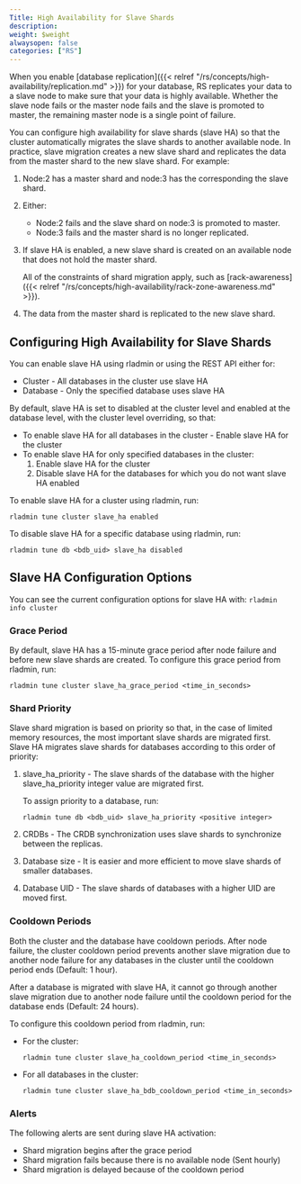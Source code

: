 ```yaml
---
Title: High Availability for Slave Shards
description:
weight: $weight
alwaysopen: false
categories: ["RS"]
---
```

When you enable [database replication]({{< relref "/rs/concepts/high-availability/replication.md" >}})
for your database, RS replicates your data to a slave node to make sure that your
data is highly available. Whether the slave node fails or the master node fails
and the slave is promoted to master, the remaining master node is a
single point of failure.

You can configure high availability for slave shards (slave HA) so that the cluster
automatically migrates the slave shards to another available node. In practice, slave
migration creates a new slave shard and replicates the data from the master shard to the
new slave shard. For example:

1. Node:2 has a master shard and node:3 has the corresponding the slave shard.
1. Either:

    - Node:2 fails and the slave shard on node:3 is promoted to master.
    - Node:3 fails and the master shard is no longer replicated.

1. If slave HA is enabled, a new slave shard is created on an available node
    that does not hold the master shard.

    All of the constraints of shard migration apply, such as [rack-awareness]({{< relref "/rs/concepts/high-availability/rack-zone-awareness.md" >}}).

1. The data from the master shard is replicated to the new slave shard.

## Configuring High Availability for Slave Shards

You can enable slave HA using rladmin or using the REST API either for:

- Cluster - All databases in the cluster use slave HA
- Database - Only the specified database uses slave HA

By default, slave HA is set to disabled at the cluster level and enabled at the
database level, with the cluster level overriding, so that:

- To enable slave HA for all databases in the cluster - Enable slave HA for the cluster
- To enable slave HA for only specified databases in the cluster:
    1. Enable slave HA for the cluster
    1. Disable slave HA for the databases for which you do not want slave HA enabled

To enable slave HA for a cluster using rladmin, run:

    rladmin tune cluster slave_ha enabled

To disable slave HA for a specific database using rladmin, run:

    rladmin tune db <bdb_uid> slave_ha disabled

## Slave HA Configuration Options

You can see the current configuration options for slave HA with: `rladmin info cluster`

### Grace Period

By default, slave HA has a 15-minute grace period after node failure and before new slave shards are created.
To configure this grace period from rladmin, run:

    rladmin tune cluster slave_ha_grace_period <time_in_seconds>

### Shard Priority

Slave shard migration is based on priority so that, in the case of limited memory resources, the most important slave shards are migrated first. Slave HA migrates slave shards for databases according to this order of priority:

1. slave_ha_priority - The slave shards of the database with the higher slave_ha_priority
    integer value are migrated first.

    To assign priority to a database, run:

    ```src
    rladmin tune db <bdb_uid> slave_ha_priority <positive integer>
    ```

1. CRDBs - The CRDB synchronization uses slave shards to synchronize between the replicas.
1. Database size - It is easier and more efficient to move slave shards of smaller databases.
1. Database UID - The slave shards of databases with a higher UID are moved first.

### Cooldown Periods

Both the cluster and the database have cooldown periods. After node failure, the cluster
cooldown period prevents another slave migration due to another node failure for any
databases in the cluster until the cooldown period ends  (Default: 1 hour).

After a database is migrated with slave HA, it cannot go through another slave migration
due to another node failure until the cooldown period for the database ends (Default: 24
hours).

To configure this cooldown period from rladmin, run:

- For the cluster:

    ```src
    rladmin tune cluster slave_ha_cooldown_period <time_in_seconds>
    ```

- For all databases in the cluster:

    ```src
    rladmin tune cluster slave_ha_bdb_cooldown_period <time_in_seconds>
    ```

### Alerts

The following alerts are sent during slave HA activation:

- Shard migration begins after the grace period
- Shard migration fails because there is no available node (Sent hourly)
- Shard migration is delayed because of the cooldown period
